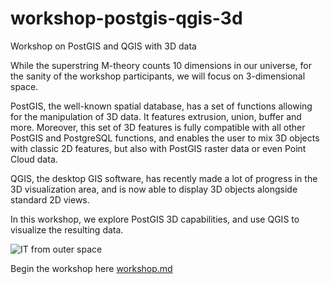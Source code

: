 # workshop-postgis-qgis-3d

Workshop on PostGIS and QGIS with 3D data

While the superstring M-theory counts 10 dimensions in our universe, for the sanity of the workshop participants, we will focus on 3-dimensional space. 

PostGIS, the well-known spatial database, has a set of functions allowing for the manipulation of 3D data. It features extrusion, union, buffer and more. Moreover, this set of 3D features is fully compatible with all other PostGIS and PostgreSQL functions, and enables the user to mix 3D objects with classic 2D features, but also with PostGIS raster data or even Point Cloud data. 

QGIS, the desktop GIS software, has recently made a lot of progress in the 3D visualization area, and is now able to display 3D objects alongside standard 2D views. 

In this workshop, we explore PostGIS 3D capabilities, and use QGIS to visualize the resulting data. 

![](https://lh3.googleusercontent.com/-4k9mNIcN1zI/V5aoYDnfGwI/AAAAAAAANpo/W5367fBNRLIXRX37eniKPi7TsYg5KLY6ACLcB/s1600/It-Came-HSB_edited-1.gif "IT from outer space")


Begin the workshop here [workshop.md](workshop.md)
